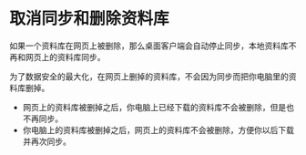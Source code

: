 # 取消同步和删除资料库

如果一个资料库在网页上被删除，那么桌面客户端会自动停止同步，本地资料库不再和网页上的资料库同步。

为了数据安全的最大化，在网页上删掉的资料库，不会因为同步而把你电脑里的资料库删掉。

* 网页上的资料库被删掉之后，你电脑上已经下载的资料库不会被删除，但是也不再同步。
* 你电脑上的资料库被删掉之后，网页上的资料库不会被删除，方便你以后下载并再次同步。
